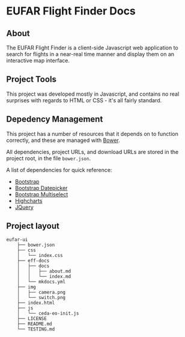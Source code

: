 # EUFAR Flight Finder Docs

## About

The EUFAR Flight Finder is a client-side Javascript web application to search
for flights in a near-real time manner and display them on an interactive map
interface.


## Project Tools

This project was developed mostly in Javascript, and contains no real surprises
with regards to HTML or CSS - it's all fairly standard.


## Depedency Management

This project has a number of resources that it depends on to function
correctly, and these are managed with [Bower](http://bower.io/).

All dependencies, project URLs, and download URLs are stored in the project
root, in the file `bower.json`.

A list of dependencies for quick reference:

* [Bootstrap](http://getbootstrap.com/)
* [Bootstrap Datepicker](https://github.com/eternicode/bootstrap-datepicker)
* [Bootstrap Multiselect](https://github.com/lou/multi-select)
* [Highcharts](http://www.highcharts.com/)
* [JQuery](http://jquery.com/)


## Project layout

```
eufar-ui
    ├── bower.json
    ├── css
    │   └── index.css
    ├── eff-docs
    │   ├── docs
    │   │   ├── about.md
    │   │   └── index.md
    │   └── mkdocs.yml
    ├── img
    │   ├── camera.png
    │   └── switch.png
    ├── index.html
    ├── js
    │   └── ceda-eo-init.js
    ├── LICENSE
    ├── README.md
    └── TESTING.md
```
